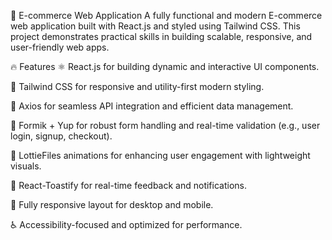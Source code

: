 🛒 E-commerce Web Application
A fully functional and modern E-commerce web application built with React.js and styled using Tailwind CSS. This project demonstrates practical skills in building scalable, responsive, and user-friendly web apps.

🔥 Features
⚛️ React.js for building dynamic and interactive UI components.

🎨 Tailwind CSS for responsive and utility-first modern styling.

🔗 Axios for seamless API integration and efficient data management.

📝 Formik + Yup for robust form handling and real-time validation (e.g., user login, signup, checkout).

🧩 LottieFiles animations for enhancing user engagement with lightweight visuals.

🔔 React-Toastify for real-time feedback and notifications.

📱 Fully responsive layout for desktop and mobile.

♿ Accessibility-focused and optimized for performance.
